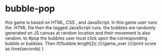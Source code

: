 # bubble-pop
this game is based on HTML, CSS , and JavaScript. In this game user runs the .HTML file then the tagged JavaScript runs. the bubbles are randomly generated on JS canvas at random location and their movement is also random. to #pop the bubbles user must click upon the corresponding bubble or bubbles. Then if(!bubble.length[]){ ////game_over ////print score as time(seconds) }

